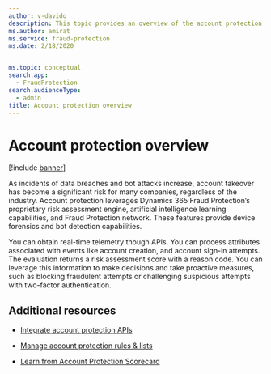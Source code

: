 ```yaml
---
author: v-davido
description: This topic provides an overview of the account protection experience within the Dynamics 365 Fraud Protection system.
ms.author: amirat
ms.service: fraud-protection
ms.date: 2/18/2020


ms.topic: conceptual
search.app: 
  - FraudProtection
search.audienceType:
  - admin
title: Account protection overview
---
```


# Account protection overview

[!include [banner](includes/preview-banner.md)]

As incidents of data breaches and bot attacks increase, account takeover has become a significant risk for many companies, regardless of the industry. Account protection leverages Dynamics 365 Fraud Protection’s proprietary risk assessment engine, artificial intelligence learning capabilities, and Fraud Protection network. These features provide device forensics and bot detection capabilities. 

You can obtain real-time telemetry though APIs. You can process attributes associated with events like account creation, and account sign-in attempts. The evaluation returns a risk assessment score with a reason code. You can leverage this information to make decisions and take proactive measures, such as blocking fraudulent attempts or challenging suspicious attempts with two-factor authentication. 


## Additional resources
- [Integrate account protection APIs](integrate-ap-api.md) 

- [Manage account protection rules & lists](ap-rulesandlists.md) 

- [Learn from Account Protection Scorecard](ap-scorecard.md) 
